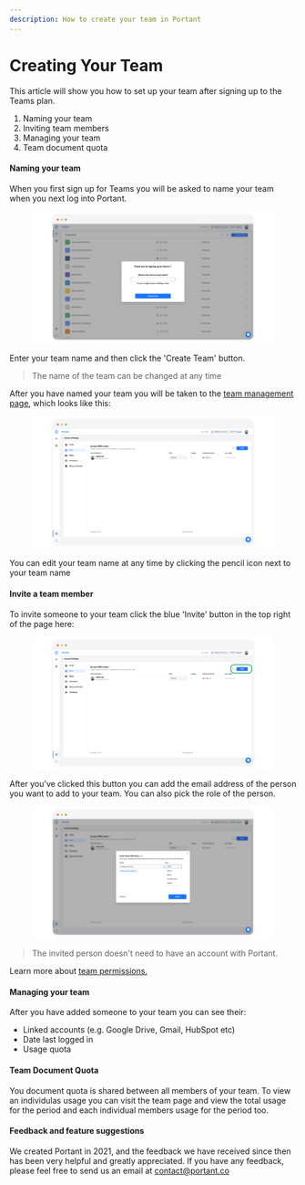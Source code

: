 ```yaml
---
description: How to create your team in Portant
---
```


# Creating Your Team

This article will show you how to set up your team after signing up to the Teams plan.&#x20;

1. Naming your team
2. Inviting team members
3. Managing your team
4. Team document quota

#### Naming your team

When you first sign up for Teams you will be asked to name your team when you next log into Portant.

<figure><img src="../.gitbook/assets/pika-1706235295791-1x.png" alt=""><figcaption></figcaption></figure>

Enter your team name and then click the 'Create Team' button.

> The name of the team can be changed at any time

After you have named your team you will be taken to the [team management page](https://app.portant.co/settings/team), which looks like this:

<figure><img src="../.gitbook/assets/pika-1706235473406-1x.png" alt=""><figcaption></figcaption></figure>

You can edit your team name at any time by clicking the pencil icon next to your team name

#### **Invite a team member**

To invite someone to your team click the blue 'Invite' button in the top right of the page here:

<figure><img src="../.gitbook/assets/pika-1706512363631-1x.png" alt=""><figcaption></figcaption></figure>

After you've clicked this button you can add the email address of the person you want to add to your team. You can also pick the role of the person.

<figure><img src="../.gitbook/assets/pika-1706259744378-1x.png" alt=""><figcaption></figcaption></figure>

> The invited person doesn't need to have an account with Portant.

Learn more about [team permissions.](managing-team-permissions.md)

#### Managing your team

After you have added someone to your team you can see their:

* Linked accounts (e.g. Google Drive, Gmail, HubSpot etc)
* Date last logged in
* Usage quota

#### Team Document Quota

You document quota is shared between all members of your team. To view an individulas usage you can visit the team page and view the total usage for the period and each individual members usage for the period too.

#### **Feedback and feature suggestions**

We created Portant in 2021, and the feedback we have received since then has been very helpful and greatly appreciated. If you have any feedback, please feel free to send us an email at contact@portant.co
